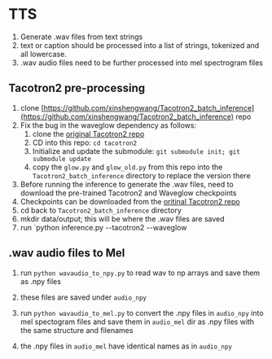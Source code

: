 # TTS
1. Generate .wav files from text strings
2. text or caption should be processed into a list of strings, tokenized and all lowercase.
3. .wav audio files need to be further processed into mel spectrogram files

## Tacotron2 pre-processing
1. clone [https://github.com/xinshengwang/Tacotron2_batch_inference](https://github.com/xinshengwang/Tacotron2_batch_inference) repo
2. Fix the bug in the waveglow dependency as follows:
	1. clone the [original Tacotron2 repo](https://github.com/NVIDIA/tacotron2)
	2. CD into this repo: `cd tacotron2`
	3. Initialize and update the submodule: `git submodule init; git submodule update`
	4. copy the `glow.py` and `glow_old.py` from this repo into the `Tacotron2_batch_inference` directory to replace the version there
3. Before running the inference to generate the .wav files, need to download the pre-trained Tacotron2 and Waveglow checkpoints
4. Checkpoints can be downloaded from the [oritinal Tacotron2 repo](https://github.com/NVIDIA/tacotron2)
5. cd back to `Tacotron2_batch_inference` directory
6. mkdir data/output; this will be where the .wav files are saved
7. run `python inference.py --tacotron2 <path to where tacotron2 chkpt is saved> --waveglow <path to saved waveglow chkpt>

## .wav audio files to Mel
1. run `python wavaudio_to_npy.py` to read wav to np arrays and save them as .npy files
2. these files are saved under `audio_npy`
3. run `python wavaudio_to_mel.py` to convert the .npy files in `audio_npy` into mel spectogram files and save them in 
   `audio_mel` dir as .npy files with the same structure and filenames
   
4. the .npy files in `audio_mel` have identical names as in `audio_npy`